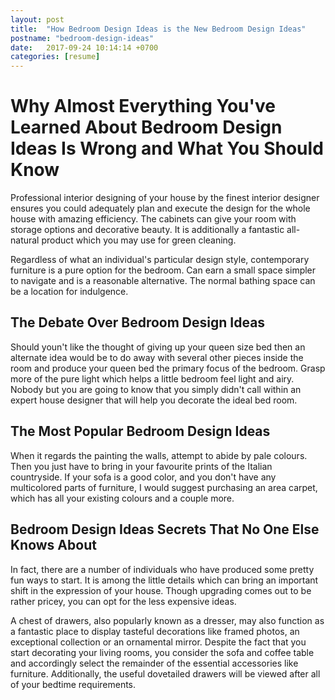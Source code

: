 ```yaml
---
layout: post
title:  "How Bedroom Design Ideas is the New Bedroom Design Ideas"
postname: "bedroom-design-ideas"
date:   2017-09-24 10:14:14 +0700
categories: [resume]
---
```

 Why Almost Everything You've Learned About Bedroom Design Ideas Is Wrong and What You Should Know 
===================================================================================================

Professional interior designing of your house by the finest interior designer ensures you could adequately plan and execute the design for the whole house with amazing efficiency. The cabinets can give your room with storage options and decorative beauty. It is additionally a fantastic all-natural product which you may use for green cleaning.

Regardless of what an individual's particular design style, contemporary furniture is a pure option for the bedroom. Can earn a small space simpler to navigate and is a reasonable alternative. The normal bathing space can be a location for indulgence.

 The Debate Over Bedroom Design Ideas 
--------------------------------------

Should youn't like the thought of giving up your queen size bed then an alternate idea would be to do away with several other pieces inside the room and produce your queen bed the primary focus of the bedroom. Grasp more of the pure light which helps a little bedroom feel light and airy. Nobody but you are going to know that you simply didn't call within an expert house designer that will help you decorate the ideal bed room.

 The Most Popular Bedroom Design Ideas 
---------------------------------------

When it regards the painting the walls, attempt to abide by pale colours. Then you just have to bring in your favourite prints of the Italian countryside. If your sofa is a good color, and you don't have any multicolored parts of furniture, I would suggest purchasing an area carpet, which has all your existing colours and a couple more.

 Bedroom Design Ideas Secrets That No One Else Knows About 
-----------------------------------------------------------

In fact, there are a number of individuals who have produced some pretty fun ways to start. It is among the little details which can bring an important shift in the expression of your house. Though upgrading comes out to be rather pricey, you can opt for the less expensive ideas.

A chest of drawers, also popularly known as a dresser, may also function as a fantastic place to display tasteful decorations like framed photos, an exceptional collection or an ornamental mirror. Despite the fact that you start decorating your living rooms, you consider the sofa and coffee table and accordingly select the remainder of the essential accessories like furniture. Additionally, the useful dovetailed drawers will be viewed after all of your bedtime requirements.
